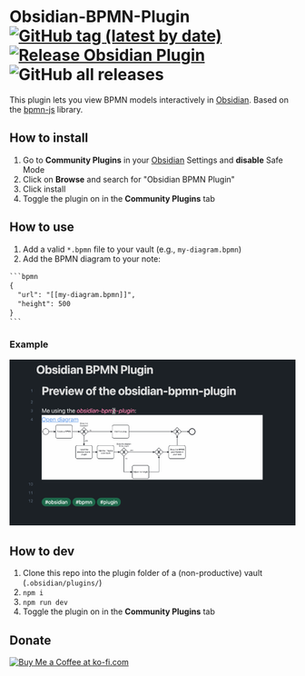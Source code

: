 # Obsidian-BPMN-Plugin [![GitHub tag (latest by date)](https://img.shields.io/github/v/tag/joleaf/obsidian-bpmn-plugin)](https://github.com/joleaf/obsidian-bpmn-plugin/releases) [![Release Obsidian Plugin](https://github.com/joleaf/obsidian-bpmn-plugin/actions/workflows/release.yml/badge.svg)](https://github.com/joleaf/obsidian-bpmn-plugin/actions/workflows/release.yml) ![GitHub all releases](https://img.shields.io/github/downloads/joleaf/obsidian-bpmn-plugin/total)

This plugin lets you view BPMN models interactively in [Obsidian](https://www.obsidian.md).
Based on the [bpmn-js](https://github.com/bpmn-io/bpmn-js) library.

## How to install

1. Go to **Community Plugins** in your [Obsidian](https://www.obsidian.md) Settings and **disable** Safe Mode
2. Click on **Browse** and search for "Obsidian BPMN Plugin"
3. Click install
4. Toggle the plugin on in the **Community Plugins** tab

## How to use
1. Add a valid `*.bpmn` file to your vault (e.g., `my-diagram.bpmn`)
2. Add the BPMN diagram to your note:
````
```bpmn
{
  "url": "[[my-diagram.bpmn]]",
  "height": 500
}
```
````

### Example
![Example](example/obsidian-bpmn-plugin.gif)

## How to dev
1. Clone this repo into the plugin folder of a (non-productive) vault (`.obsidian/plugins/`)
2. `npm i`
3. `npm run dev`
4. Toggle the plugin on in the **Community Plugins** tab

## Donate
<a href='https://ko-fi.com/joleaf' target='_blank'><img height='35' style='border:0px;height:46px;' src='https://az743702.vo.msecnd.net/cdn/kofi3.png?v=0' border='0' alt='Buy Me a Coffee at ko-fi.com' />
